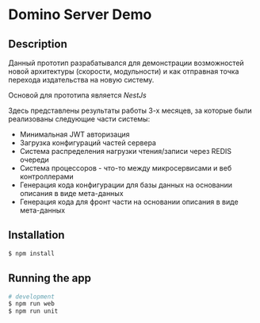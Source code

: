 # Domino Server Demo

## Description

Данный прототип разрабатывался для демонстрации возможностей новой архитектуры (скорости, модульности) и как отправная точка перехода издательства на новую систему.

Основой для прототипа является *NestJs*

Здесь представлены результаты работы 3-х месяцев, за которые были реализованы следующие части системы:

 * Минимальная JWT авторизация
 * Загрузка конфигураций частей сервера
 * Система распределения нагрузки чтения/записи через REDIS очереди
 * Система процессоров - что-то между микросервисами и веб контроллерами
 * Генерация кода конфигурации для базы данных на основании описания в виде мета-данных
 * Генерация кода для фронт части на основании описания в виде мета-данных

## Installation

```bash
$ npm install
```

## Running the app

```bash
# development
$ npm run web
$ npm run unit
```
